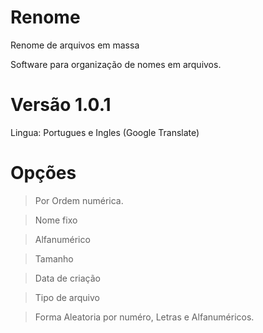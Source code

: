 # Renome
Renome de arquivos em massa

Software para organização de nomes em arquivos.

# Versão 1.0.1
 Lingua: Portugues e Ingles (Google Translate) 
# Opções
> Por Ordem numérica.

> Nome fixo

> Alfanumérico 

> Tamanho

> Data de criação

> Tipo de arquivo

> Forma Aleatoria por numéro, Letras e Alfanuméricos.



